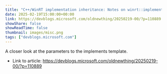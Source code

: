 ```yaml
---
title: "C++/WinRT implementation inheritance: Notes on winrt::implements, part 1"
date: 2025-02-19T15:00:00+00:00
link: https://devblogs.microsoft.com/oldnewthing/20250219-00/?p=110889
showShare: false
showReadTime: false
thumbnail: images/misc.png
tags: ["devblogs.microsoft.com"]
---
```

A closer look at the parameters to the implements template.

- Link to article: https://devblogs.microsoft.com/oldnewthing/20250219-00/?p=110889